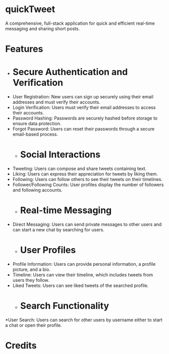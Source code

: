 # quickTweet
A comprehensive, full-stack application for quick and efficient real-time messaging and sharing short posts.

# Features
  * # Secure Authentication and Verification 
* User Registration: New users can sign up securely using their email addresses and must verify their accounts.
* Login Verification: Users must verify their email addresses to access their accounts.
* Password Hashing: Passwords are securely hashed before storage to ensure data protection.
* Forgot Password: Users can reset their passwords through a secure email-based process.
  * # Social Interactions
* Tweeting: Users can compose and share tweets containing text.
* Liking: Users can express their appreciation for tweets by liking them.
* Following: Users can follow others to see their tweets on their timelines.
* Follower/Following Counts: User profiles display the number of followers and following accounts.
   * # Real-time Messaging
* Direct Messaging: Users can send private messages to other users and can start a new chat by searching for users.
   * # User Profiles
* Profile Information: Users can provide personal information, a profile picture, and a bio.
* Timeline: Users can view their timeline, which includes tweets from users they follow.
* Liked Tweets: Users can see liked tweets of the searched profile.
     * # Search Functionality
 *User Search: Users can search for other users by username either to start a chat or open their profile.
 # Credits
 



